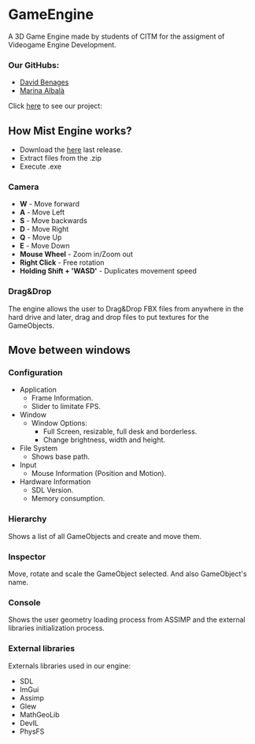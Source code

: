 # GameEngine
A 3D Game Engine made by students of CITM for the assigment of Videogame Engine Development. 


### Our GitHubs:
- [David Benages](https://github.com/Divangus)
- [Marina Albalà](https://github.com/Vizalt)

Click [here](https://github.com/Vizalt/MistEngine) to see our project:

## How Mist Engine works?
- Download the [here](https://github.com/Vizalt/MistEngine/releases) last release.
- Extract files from the .zip
- Execute .exe

### Camera
- **W** - Move forward
- **A** - Move Left
- **S** - Move backwards
- **D** - Move Right
- **Q** - Move Up
- **E** - Move Down
- **Mouse Wheel** - Zoom in/Zoom out
- **Right Click** - Free rotation
- **Holding Shift + 'WASD'** - Duplicates movement speed


### Drag&Drop
The engine allows the user to Drag&Drop FBX files from anywhere in the hard drive and later, drag and drop files to put textures for the GameObjects.

## Move between windows
### Configuration
- Application
  -  Frame Information.
  -  Slider to limitate FPS.
- Window
  - Window Options:
    - Full Screen, resizable, full desk and borderless.
    - Change brightness, width and height.
- File System
  - Shows base path.
- Input
  -  Mouse Information (Position and Motion).
- Hardware Information
  - SDL Version.
  - Memory consumption.
### Hierarchy
Shows a list of all GameObjects and create and move them.
### Inspector
Move, rotate and scale the GameObject selected. And also GameObject's name.
### Console
Shows the user geometry loading process from ASSIMP and the external libraries initialization process.

### External libraries
Externals libraries used in our engine:
- SDL
- ImGui
- Assimp
- Glew
- MathGeoLib
- DevIL
- PhysFS

